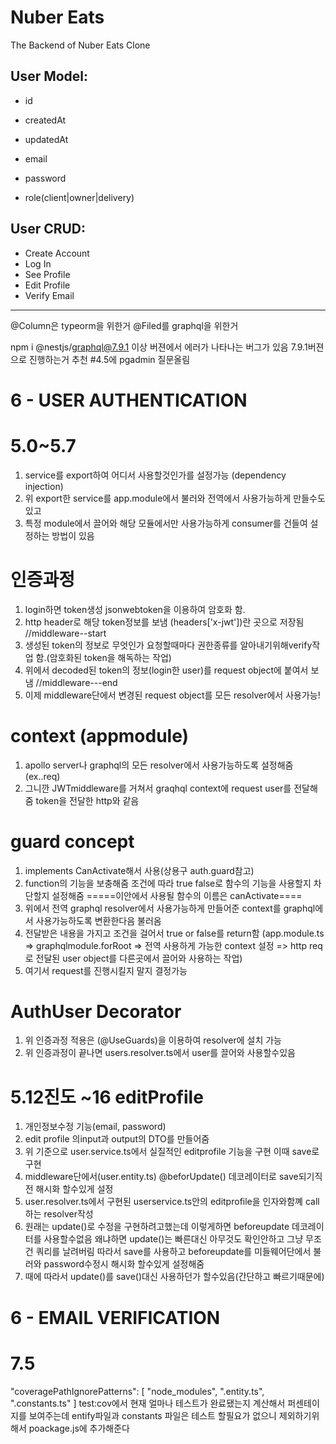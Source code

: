 # Nuber Eats

The Backend of Nuber Eats Clone

## User Model:

- id
- createdAt
- updatedAt

- email
- password
- role(client|owner|delivery)

## User CRUD:

- Create Account
- Log In
- See Profile
- Edit Profile
- Verify Email

---

@Column은 typeorm을 위한거
@Filed를 graphql을 위한거

npm i @nestjs/graphql@7.9.1 이상 버젼에서 에러가 나타나는 버그가 있음
7.9.1버젼으로 진행하는거 추천
#4.5에 pgadmin 질문올림

# 6 - USER AUTHENTICATION

# 5.0~5.7

1. service를 export하여 어디서 사용할것인가를 설정가능 (dependency injection)
2. 위 export한 service를 app.module에서 불러와 전역에서 사용가능하게 만들수도있고
3. 특정 module에서 끌어와 해당 모듈에서만 사용가능하게 consumer를 건들여 설정하는 방법이 있음

# 인증과정

1. login하면 token생성 jsonwebtoken을 이용하여 암호화 함.
2. http header로 해당 token정보를 보냄 (headers['x-jwt'])란 곳으로 저장됨
   //middleware--start
3. 생성된 token의 정보로 무엇인가 요청할때마다 권한종류를 알아내기위해verify작업 함.(암호화된 token을 해독하는 작업)
4. 위에서 decoded된 token의 정보(login한 user)를 request object에 붙여서 보냄
   //middleware---end
5. 이제 middleware단에서 변경된 request object를 모든 resolver에서 사용가능!

# context (appmodule)

1. apollo server나 graphql의 모든 resolver에서 사용가능하도록 설정해줌(ex..req)
2. 그니깐 JWTmiddleware를 거쳐서 graqhql context에 request user를 전달해줌
   token을 전달한 http와 같음

# guard concept

1. implements CanActivate해서 사용(상용구 auth.guard참고)
2. function의 기능을 보충해줌 조건에 따라 true false로 함수의 기능을 사용할지 차단할지 설정해줌
   =====이안에서 사용될 함수의 이름은 canActivate====
3. 위에서 전역 graphql resolver에서 사용가능하게 만들어준 context를 graphql에서 사용가능하도록 변환한다음 불러옴
4. 전달받은 내용을 가지고 조건을 걸어서 true or false를 return함
   (app.module.ts => graphqlmodule.forRoot => 전역 사용하게 가능한 context 설정 => http req로 전달된 user object를 다른곳에서 끌어와 사용하는 작업)
5. 여기서 request를 진행시킬지 말지 결정가능

# AuthUser Decorator

1. 위 인증과정 적용은 (@UseGuards)을 이용하여 resolver에 설치 가능
2. 위 인증과정이 끝나면 users.resolver.ts에서 user를 끌어와 사용할수있음

# 5.12진도 ~16 editProfile

1. 개인정보수정 기능(email, password)
2. edit profile 의input과 output의 DTO를 만들어줌
3. 위 기준으로 user.service.ts에서 실질적인 editprofile 기능을 구현 이때 save로 구현
4. middleware단에서(user.entity.ts) @beforUpdate() 데코레이터로 save되기직전 해시화 할수있게 설정
5. user.resolver.ts에서 구현된 userservice.ts안의 editprofile을 인자와함꼐 call하는 resolver작성
6. 원래는 update()로 수정을 구현하려고했는데 이렇게하면 beforeupdate 데코레이터를 사용할수없음
   왜냐하면 update()는 빠른대신 아무것도 확인안하고 그냥 무조건 쿼리를 날려버림
   따라서 save를 사용하고 beforeupdate를 미들웨어단에서 불러와 password수정시 해시화 할수있게 설정해줌
7. 때에 따라서 update()를 save()대신 사용하던가 할수있음(간단하고 빠르기때문에)

# 6 - EMAIL VERIFICATION

# 7.5

"coveragePathIgnorePatterns": [
"node_modules",
".entity.ts",
".constants.ts"
]
test:cov에서 현재 얼마나 테스트가 완료됐는지 계산해서 퍼센테이지를 보여주는데
entify파일과 constants 파일은 테스트 할필요가 없으니 제외하기위해서 poackage.js에 추가해준다
